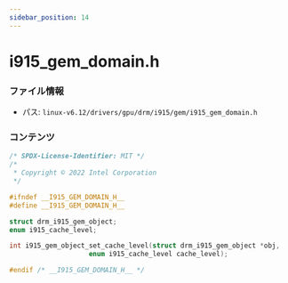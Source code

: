 ```yaml
---
sidebar_position: 14
---
```

# i915_gem_domain.h

### ファイル情報

- パス: `linux-v6.12/drivers/gpu/drm/i915/gem/i915_gem_domain.h`

### コンテンツ

```h
/* SPDX-License-Identifier: MIT */
/*
 * Copyright © 2022 Intel Corporation
 */

#ifndef __I915_GEM_DOMAIN_H__
#define __I915_GEM_DOMAIN_H__

struct drm_i915_gem_object;
enum i915_cache_level;

int i915_gem_object_set_cache_level(struct drm_i915_gem_object *obj,
				    enum i915_cache_level cache_level);

#endif /* __I915_GEM_DOMAIN_H__ */

```
